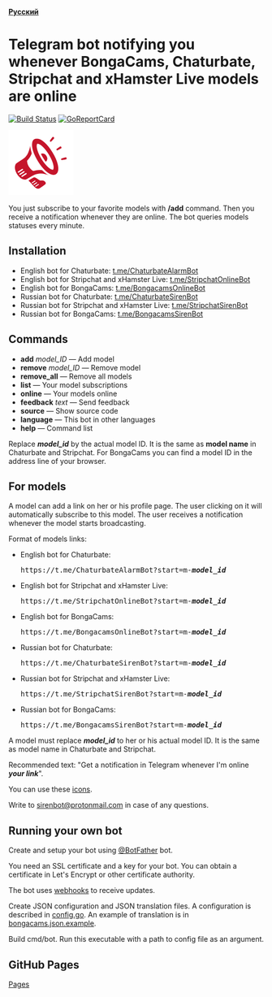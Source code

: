 __[Русский](README-ru.md)__

Telegram bot notifying you whenever BongaCams, Chaturbate, Stripchat and xHamster Live models are online
========================================================================================================

[![Build Status](https://travis-ci.org/bcmk/siren.png)](https://travis-ci.org/bcmk/siren)
[![GoReportCard](http://goreportcard.com/badge/bcmk/siren)](http://goreportcard.com/report/bcmk/siren)

![](docs/icons/megaphone128x128.png)

You just subscribe to your favorite models with __/add__ command.
Then you receive a notification whenever they are online.
The bot queries models statuses every minute.

Installation
------------

* English bot for Chaturbate: [t.me/ChaturbateAlarmBot](https://t.me/ChaturbateAlarmBot)
* English bot for Stripchat and xHamster Live: [t.me/StripchatOnlineBot](https://t.me/StripchatOnlineBot)
* English bot for BongaCams: [t.me/BongacamsOnlineBot](https://t.me/BongacamsOnlineBot)
* Russian bot for Chaturbate: [t.me/ChaturbateSirenBot](https://t.me/ChaturbateSirenBot)
* Russian bot for Stripchat and xHamster Live: [t.me/StripchatSirenBot](https://t.me/StripchatSirenBot)
* Russian bot for BongaCams: [t.me/BongacamsSirenBot](https://t.me/BongacamsSirenBot)

Commands
--------

* __add__ _model_ID_ — Add model
* __remove__ _model_ID_ — Remove model
* __remove_all__ — Remove all models
* __list__ — Your model subscriptions
* __online__ — Your models online
* __feedback__ _text_ — Send feedback
* __source__ — Show source code
* __language__ — This bot in other languages
* __help__ — Command list

Replace ___model_id___ by the actual model ID.
It is the same as __model name__ in Chaturbate and Stripchat.
For BongaCams you can find a model ID in the address line of your browser.

For models
----------

A model can add a link on her or his profile page.
The user clicking on it will automatically subscribe to this model.
The user receives a notification whenever the model starts broadcasting.

Format of models links:
* English bot for Chaturbate:  
  <pre>https://t.me/ChaturbateAlarmBot?start=m-<b><i>model_id</i></b></pre>
* English bot for Stripchat and xHamster Live:  
  <pre>https://t.me/StripchatOnlineBot?start=m-<b><i>model_id</i></b></pre>
* English bot for BongaCams:  
  <pre>https://t.me/BongacamsOnlineBot?start=m-<b><i>model_id</i></b></pre>
* Russian bot for Chaturbate:  
  <pre>https://t.me/ChaturbateSirenBot?start=m-<b><i>model_id</i></b></pre>
* Russian bot for Stripchat and xHamster Live:  
  <pre>https://t.me/StripchatSirenBot?start=m-<b><i>model_id</i></b></pre>
* Russian bot for BongaCams:  
  <pre>https://t.me/BongacamsSirenBot?start=m-<b><i>model_id</i></b></pre>

A model must replace ___model_id___ to her or his actual model ID.
It is the same as model name in Chaturbate and Stripchat.

Recommended text: "Get a notification in Telegram whenever I'm online ___your link___".

You can use these [icons](https://github.com/bcmk/siren/tree/master/docs/icons).

Write to sirenbot@protonmail.com in case of any questions.

Running your own bot
--------------------

Create and setup your bot using [@BotFather](https://telegram.me/BotFather) bot.

You need an SSL certificate and a key for your bot.
You can obtain a certificate in Let's Encrypt or other certificate authority.

The bot uses [webhooks](https://core.telegram.org/bots/webhooks) to receive updates.

Create JSON configuration and JSON translation files.
A configuration is described in [config.go](https://github.com/bcmk/siren/tree/master/cmd/bot/config.go).
An example of translation is in [bongacams.json.example](https://github.com/bcmk/siren/tree/master/res/translations/bongacams.json.example).

Build cmd/bot. Run this executable with a path to config file as an argument.

GitHub Pages
------------

[Pages](https://bcmk.github.io/siren)
